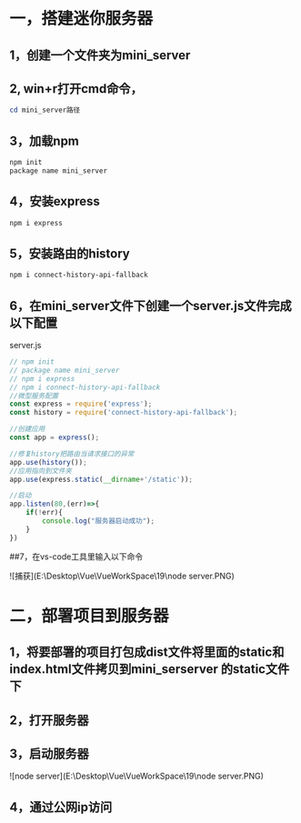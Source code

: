 # 一，搭建迷你服务器

## 1，创建一个文件夹为mini_server

## 2,  win+r打开cmd命令，

```powershell
cd mini_server路径
```

## 3，加载npm

```powershell
npm init
package name mini_server
```

## 4，安装express

```powershell
npm i express
```

## 5，安装路由的history

```powershell
npm i connect-history-api-fallback
```

## 6，在mini_server文件下创建一个server.js文件完成以下配置

server.js

```js
// npm init
// package name mini_server
// npm i express
// npm i connect-history-api-fallback
//微型服务配置
const express = require('express');
const history = require('connect-history-api-fallback');

//创建应用
const app = express();

//修复history把路由当请求接口的异常
app.use(history());
//应用指向到文件夹
app.use(express.static(__dirname+'/static'));

//启动
app.listen(80,(err)=>{
    if(!err){
        console.log("服务器启动成功");
    }
})
```

##7，在vs-code工具里输入以下命令

![捕获](E:\Desktop\Vue\VueWorkSpace\19\node server.PNG)

# 二，部署项目到服务器

## 1，将要部署的项目打包成dist文件将里面的static和index.html文件拷贝到mini_serserver 的static文件下

## 2，打开服务器

## 3，启动服务器

![node server](E:\Desktop\Vue\VueWorkSpace\19\node server.PNG)

## 4，通过公网ip访问